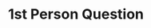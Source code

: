 ---
title: 1st Person Question
layout: revealjs-structure
script:
- Am I ___?
- Was I ___?
- Will I be ___?
examples:
- Tall
- Short
- Young
- Old
- Rico
- Pobre
- Forte
---